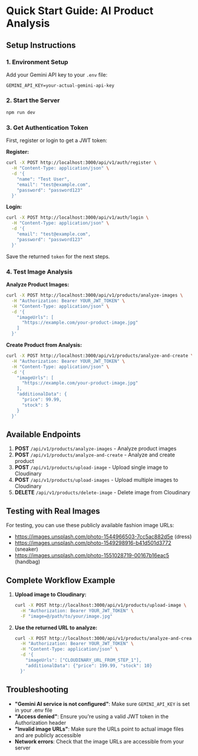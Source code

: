 # Quick Start Guide: AI Product Analysis

## Setup Instructions

### 1. Environment Setup
Add your Gemini API key to your `.env` file:
```env
GEMINI_API_KEY=your-actual-gemini-api-key
```

### 2. Start the Server
```bash
npm run dev
```

### 3. Get Authentication Token
First, register or login to get a JWT token:

**Register:**
```bash
curl -X POST http://localhost:3000/api/v1/auth/register \
  -H "Content-Type: application/json" \
  -d '{
    "name": "Test User",
    "email": "test@example.com",
    "password": "password123"
  }'
```

**Login:**
```bash
curl -X POST http://localhost:3000/api/v1/auth/login \
  -H "Content-Type: application/json" \
  -d '{
    "email": "test@example.com",
    "password": "password123"
  }'
```

Save the returned `token` for the next steps.

### 4. Test Image Analysis

**Analyze Product Images:**
```bash
curl -X POST http://localhost:3000/api/v1/products/analyze-images \
  -H "Authorization: Bearer YOUR_JWT_TOKEN" \
  -H "Content-Type: application/json" \
  -d '{
    "imageUrls": [
      "https://example.com/your-product-image.jpg"
    ]
  }'
```

**Create Product from Analysis:**
```bash
curl -X POST http://localhost:3000/api/v1/products/analyze-and-create \
  -H "Authorization: Bearer YOUR_JWT_TOKEN" \
  -H "Content-Type: application/json" \
  -d '{
    "imageUrls": [
      "https://example.com/your-product-image.jpg"
    ],
    "additionalData": {
      "price": 99.99,
      "stock": 5
    }
  }'
```

## Available Endpoints

1. **POST** `/api/v1/products/analyze-images` - Analyze product images
2. **POST** `/api/v1/products/analyze-and-create` - Analyze and create product
3. **POST** `/api/v1/products/upload-image` - Upload single image to Cloudinary
4. **POST** `/api/v1/products/upload-images` - Upload multiple images to Cloudinary
5. **DELETE** `/api/v1/products/delete-image` - Delete image from Cloudinary

## Testing with Real Images

For testing, you can use these publicly available fashion image URLs:
- https://images.unsplash.com/photo-1544966503-7cc5ac882d5e (dress)
- https://images.unsplash.com/photo-1549298916-b41d501d3772 (sneaker)
- https://images.unsplash.com/photo-1551028719-00167b16eac5 (handbag)

## Complete Workflow Example

1. **Upload image to Cloudinary:**
   ```bash
   curl -X POST http://localhost:3000/api/v1/products/upload-image \
     -H "Authorization: Bearer YOUR_JWT_TOKEN" \
     -F "image=@/path/to/your/image.jpg"
   ```

2. **Use the returned URL to analyze:**
   ```bash
   curl -X POST http://localhost:3000/api/v1/products/analyze-and-create \
     -H "Authorization: Bearer YOUR_JWT_TOKEN" \
     -H "Content-Type: application/json" \
     -d '{
       "imageUrls": ["CLOUDINARY_URL_FROM_STEP_1"],
       "additionalData": {"price": 199.99, "stock": 10}
     }'
   ```

## Troubleshooting

- **"Gemini AI service is not configured"**: Make sure `GEMINI_API_KEY` is set in your .env file
- **"Access denied"**: Ensure you're using a valid JWT token in the Authorization header
- **"Invalid image URLs"**: Make sure the URLs point to actual image files and are publicly accessible
- **Network errors**: Check that the image URLs are accessible from your server

